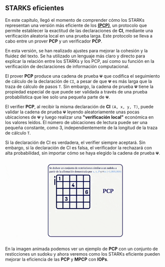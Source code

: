 ## STARKS eficientes
En este capítulo, llegó el momento de comprender cómo los STARKs representan una versión más eficiente de los [**(PCP)**](https://en.wikipedia.org/wiki/Probabilistically_checkable_proof), un protocolo que permite establecer la exactitud de las declaraciones de **CI**, mediante una verificación aleatoria local en una prueba larga. Este protocolo se lleva a cabo entre un prover **PCP** y un verificador **PCP**.

En esta versión, se han realizado ajustes para mejorar la cohesión y la fluidez del texto. Se ha utilizado un lenguaje más claro y directo para explicar la relación entre los STARKs y los PCP, así como su función en la verificación de declaraciones de información computacional.

El prover **PCP** produce una cadena de prueba `𝚿` que codifica el seguimiento de cálculo de la declaración de `CI`, a pesar de que `𝚿` es más larga que la traza de cálculo de pasos `T`. Sin embargo, la cadena de prueba `𝚿` tiene la propiedad especial de que puede ser validada a través de una prueba probabilística que lee solo una pequeña parte de `𝚿`.

El verifier **PCP**, al recibir la misma declaración de **CI** `(A, x, y, T)`, puede validar la cadena de prueba `𝚿` leyendo aleatoriamente unas pocas ubicaciones de `𝚿` y luego realizar una **"verificación local"** económica en los valores leídos. El número de ubicaciones de lectura puede ser una pequeña constante, como 3, independientemente de la longitud de la traza de cálculo `T`.

Si la declaración de CI es verdadera, el verifier siempre aceptará. Sin embargo, si la declaración de CI es falsa, el verificador la rechazará con alta probabilidad, sin importar cómo se haya elegido la cadena de prueba `𝚿`.

![graph](./assets/Stark_Sudoku.gif)
<div align="center">
<em></em>
</div>

En la imagen animada podemos ver un ejemplo de **PCP** con un conjunto de resticciones un sudoku y ahora veremos como los STARKs eficiente pueden mejorar la eficiencia de las **PCP** y **MPCP** con **IOPs**.